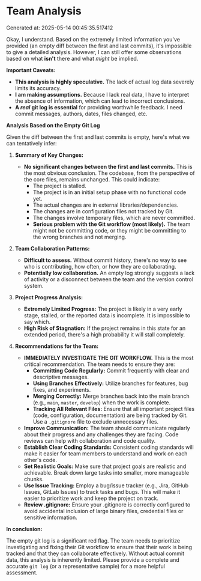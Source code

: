 # Team Analysis
Generated at: 2025-05-14 00:45:35.517412

Okay, I understand. Based on the extremely limited information you've provided (an empty diff between the first and last commits), it's impossible to give a detailed analysis.  However, I can still offer some observations based on what **isn't** there and what *might* be implied.

**Important Caveats:**

*   **This analysis is highly speculative.** The lack of actual log data severely limits its accuracy.
*   **I am making assumptions.** Because I lack real data, I have to interpret the absence of information, which can lead to incorrect conclusions.
*   **A *real* git log is essential** for providing worthwhile feedback.  I need commit messages, authors, dates, files changed, etc.

**Analysis Based on the Empty Git Log**

Given the diff between the first and last commits is empty, here's what we can tentatively infer:

1.  **Summary of Key Changes:**

    *   **No significant changes between the first and last commits.** This is the most obvious conclusion.  The codebase, from the perspective of the core files, remains unchanged.  This could indicate:
        *   The project is stalled.
        *   The project is in an initial setup phase with no functional code yet.
        *   The actual changes are in external libraries/dependencies.
        *   The changes are in configuration files not tracked by Git.
        *   The changes involve temporary files, which are never committed.
        *   **Serious problem with the Git workflow (most likely).** The team might not be committing code, or they might be committing to the wrong branches and not merging.

2.  **Team Collaboration Patterns:**

    *   **Difficult to assess.** Without commit history, there's no way to see who is contributing, how often, or how they are collaborating.
    *   **Potentially low collaboration.**  An empty log strongly suggests a lack of activity or a disconnect between the team and the version control system.

3.  **Project Progress Analysis:**

    *   **Extremely Limited Progress:** The project is likely in a very early stage, stalled, or the reported data is incomplete. It is impossible to say which.
    *   **High Risk of Stagnation:**  If the project remains in this state for an extended period, there's a high probability it will stall completely.

4.  **Recommendations for the Team:**

    *   **IMMEDIATELY INVESTIGATE THE GIT WORKFLOW.** This is the most critical recommendation.  The team needs to ensure they are:
        *   **Committing Code Regularly:**  Commit frequently with clear and descriptive messages.
        *   **Using Branches Effectively:**  Utilize branches for features, bug fixes, and experiments.
        *   **Merging Correctly:**  Merge branches back into the main branch (e.g., `main`, `master`, `develop`) when the work is complete.
        *   **Tracking All Relevant Files:** Ensure that all important project files (code, configuration, documentation) are being tracked by Git.  Use a `.gitignore` file to exclude unnecessary files.
    *   **Improve Communication:**  The team should communicate regularly about their progress and any challenges they are facing.  Code reviews can help with collaboration and code quality.
    *   **Establish Clear Coding Standards:**  Consistent coding standards will make it easier for team members to understand and work on each other's code.
    *   **Set Realistic Goals:**  Make sure that project goals are realistic and achievable. Break down large tasks into smaller, more manageable chunks.
    *   **Use Issue Tracking:** Employ a bug/issue tracker (e.g., Jira, GitHub Issues, GitLab Issues) to track tasks and bugs. This will make it easier to prioritize work and keep the project on track.
    *   **Review .gitignore:** Ensure your .gitignore is correctly configured to avoid accidental inclusion of large binary files, credential files or sensitive information.

**In conclusion:**

The empty git log is a significant red flag.  The team needs to prioritize investigating and fixing their Git workflow to ensure that their work is being tracked and that they can collaborate effectively. Without actual commit data, this analysis is inherently limited.  Please provide a complete and accurate `git log` (or a representative sample) for a more helpful assessment.
